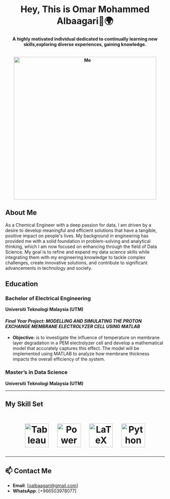 <h1 align="center"> Hey, This is Omar Mohammed Albaagari👋🌍</h1>

<h4 align="center">A highly motivated individual dedicated to continually learning new skills,exploring diverse experiences, gaining knowledge.<br>
<br>  
<p align="center">
  <img src="https://github.com/drshahizan/research-design/blob/main/profile/batch2/Albaagari10/Image%201.jpeg" alt="Me" width= "450" height="450" />
</p>


## About Me

As a Chemical Engineer with a deep passion for data, I am driven by a desire to develop meaningful and efficient solutions that have a tangible, positive impact on people's lives. My background in engineering has provided me with a solid foundation in problem-solving and analytical thinking, which I am now focused on enhancing through the field of Data Science. My goal is to refine and expand my data science skills while integrating them with my engineering knowledge to tackle complex challenges, create innovative solutions, and contribute to significant advancements in technology and society.

## Education 
### **Bachelor of Electrical Engineering**  
**Universiti Teknologi Malaysia (UTM)**  
#### *Final Year Project: MODELLING AND SIMULATING THE PROTON EXCHANGE MEMBRANE ELECTROLYZER CELL USING MATLAB* 
- **Objective**: is to investigate the influence of temperature on membrane layer degradation in a PEM electrolyzer cell and develop a mathematical model that accurately captures this effect. The model will be implemented using MATLAB to analyze how membrane thickness impacts the overall efficiency of the system.

### **Master’s in Data Science**  
**Universiti Teknologi Malaysia (UTM)**

---
## My Skill Set  
  <h1 align="center">
<a href="https://www.tableau.com/" target="_blank"><img style="margin: 10px" src="https://profilinator.rishav.dev/skills-assets/tableau.svg" alt="Tableau" height="75" /></a>  <a href="https://powerbi.microsoft.com/en-us/" target="_blank"><img style="margin: 10px" src="https://profilinator.rishav.dev/skills-assets/powerbi.png" alt="Power Bi" height="75" /></a>  <a href="https://www.latex-project.org/" target="_blank"><img style="margin: 10px" src="https://profilinator.rishav.dev/skills-assets/latex.png" alt="LaTeX" height="75" /></a>  <a href="https://www.python.org/" target="_blank"><img style="margin: 10px" src="https://profilinator.rishav.dev/skills-assets/python-original.svg" alt="Python" height="75" /></a>  </h1>

---

 ## 📫 Contact Me

- **Email**: [oalbaagari@gmail.com]
- **WhatsApp**: [+966503978077]
  
